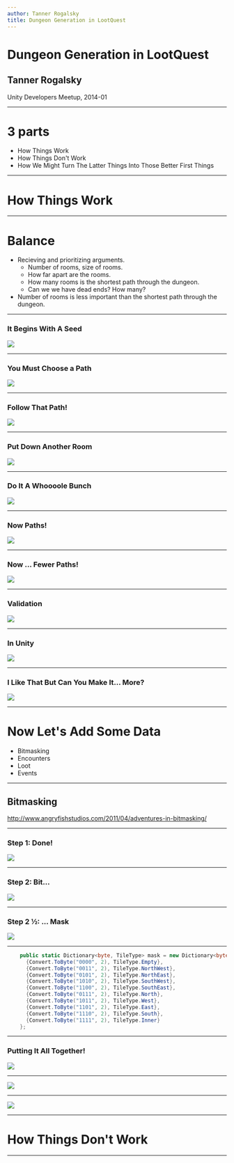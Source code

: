 ```yaml
---
author: Tanner Rogalsky
title: Dungeon Generation in LootQuest
---
```

# Dungeon Generation in LootQuest

## Tanner Rogalsky

Unity Developers Meetup, 2014-01

---

# 3 parts
- How Things Work
- How Things Don't Work
- How We Might Turn The Latter Things Into Those Better First Things

---

# How Things Work

---

# Balance
- Recieving and prioritizing arguments.
  - Number of rooms, size of rooms.
  - How far apart are the rooms.
  - How many rooms is the shortest path through the dungeon.
  - Can we we have dead ends? How many?
- Number of rooms is less important than the shortest path through the dungeon.

---

### It Begins With A Seed
![](images/construction1.png)

---

### You Must Choose a Path
![](images/construction2.png)

___

### Follow That Path!
![](images/construction3.png)

___

### Put Down Another Room
![](images/construction4.png)

___

### Do It A Whoooole Bunch
![](images/construction5.png)

___

### Now Paths!
![](images/construction6.png)

___

### Now ... Fewer Paths!
![](images/construction7.png)

___

### Validation
![](images/construction8.png)

___

### In Unity
![](images/dungeon_blank2.png)

___

### I Like That But Can You Make It... More?
![](images/dungeon_blank3.png)

___

# Now Let's Add Some Data
- Bitmasking
- Encounters
- Loot
- Events

___

## Bitmasking
http://www.angryfishstudios.com/2011/04/adventures-in-bitmasking/

___

### Step 1: Done!
![](images/bitmask1.png)

___

### Step 2: Bit...
![](images/bitmask2.png)

___

### Step 2 ½: ... Mask
![](images/bitmask3.png)

---

```csharp
    public static Dictionary<byte, TileType> mask = new Dictionary<byte, TileType>{
      {Convert.ToByte("0000", 2), TileType.Empty},
      {Convert.ToByte("0011", 2), TileType.NorthWest},
      {Convert.ToByte("0101", 2), TileType.NorthEast},
      {Convert.ToByte("1010", 2), TileType.SouthWest},
      {Convert.ToByte("1100", 2), TileType.SouthEast},
      {Convert.ToByte("0111", 2), TileType.North},
      {Convert.ToByte("1011", 2), TileType.West},
      {Convert.ToByte("1101", 2), TileType.East},
      {Convert.ToByte("1110", 2), TileType.South},
      {Convert.ToByte("1111", 2), TileType.Inner}
    };
```

___

### Putting It All Together!
![](images/dungeon1.png)

___

![](images/dungeon2.png)

___

![](images/dungeon4.png)

___

# How Things Don't Work

---
